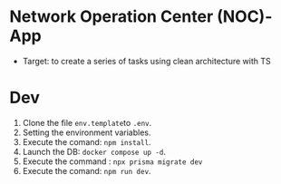 # Network Operation Center (NOC)-App

- Target: to create a series of tasks using clean architecture with TS

# Dev
1. Clone the file ```env.template```to ```.env```.
2. Setting the environment variables.
3. Execute the comand: ```npm install```.
4. Launch the DB: ```docker compose up -d```.
5. Execute the command : ```npx prisma migrate dev```
6. Execute the comand: ```npm run dev```.